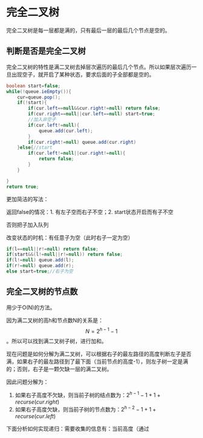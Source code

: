 # 完全二叉树

完全二叉树是每一层都是满的，只有最后一层的最后几个节点是空的。

## 判断是否是完全二叉树

完全二叉树的特性是满二叉树去掉层次遍历的最后几个节点。所以如果层次遍历一旦出现空子，就开启了某种状态，要求后面的子全部都是空的。

```java
boolean start=false;
while(!queue.ieEmpty()){
    cur=queue.pop();
    if(!start){
        if(cur.left==null&&cur.right!=null) return false;
        if(cur.right==null||cur.left==null) start=true;
        //加入非空子
        if(cur.left!=null){
            queue.add(cur.left);
        }
        if(cur.right!=null) queue.add(cur.right)
    }else{//start
        if(cur.left!=null||cur.right!=null){
            return false;
        }
    }

}
return true;
```

更加简洁的写法：

返回false的情况：1. 有左子空而右子不空；2. start状态开启而有子不空

否则把子加入队列

改变状态的时机：有任意子为空（此时右子一定为空）

```java
if(l==null||r!=null) return false;
if(start&&(l!=null||r!=null)) return false;
if(l!=null) queue.add(l);
if(r!=null) queue.add(r);
else start=true;//右子为空
```

## 完全二叉树的节点数

用少于O\(N\)的方法。

因为满二叉树的高h和节点数N的关系是：$$N = 2^{h-1} -1$$。所以可以找到满二叉树子树，进行加和。

现在问题是如何分解为满二叉树，可以根据右子的最左路径的高度判断左子是否满，如果右子的最左路径到了最下面（当前节点的高度-1），则左子树一定是满的；否则，右子是一颗欠缺一层的满二叉树。

因此问题分解为：

1. 如果右子高度不欠缺，则当前子树的结点数为：$2^{h-1}-1+1+recurse(cur.right)$
2. 如果右子高度欠缺，则当前子树的节点数为：$2^{h-2}-1+1+recurse(cur.left)$

下面分析如何实现递归：需要收集的信息有：当前高度（通过


